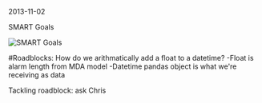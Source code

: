 2013-11-02

SMART Goals

![SMART Goals](https://raw.github.com/j-zhang/analyzers/master/images/stat157_2013-11-02_smartgoal_MDA_skeleton.jpg)

#Roadblocks:
How do we arithmatically add a float to a datetime?
-Float is alarm length from MDA model
-Datetime pandas object is what we're receiving as data

Tackling roadblock: ask Chris


